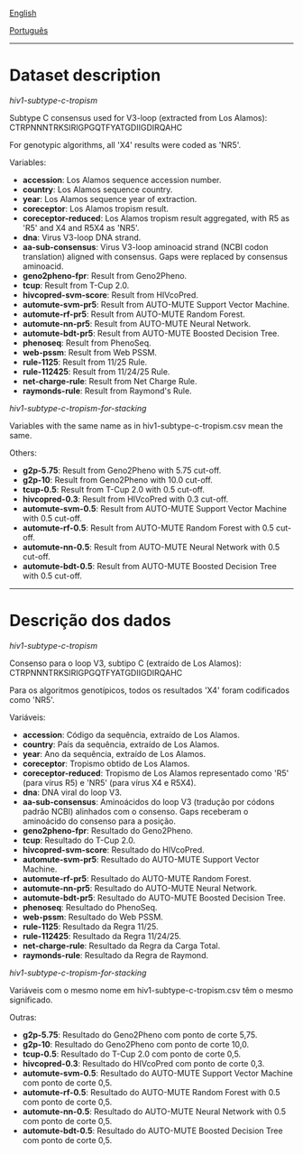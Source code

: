 [English](#dataset-description)

[Português](#descrição-dos-dados)

---


# Dataset description

*hiv1-subtype-c-tropism*

Subtype C consensus used for V3-loop (extracted from Los Alamos): CTRPNNNTRKSIRIGPGQTFYATGDIIGDIRQAHC

For genotypic algorithms, all 'X4' results were coded as 'NR5'.

Variables:
- **accession**: Los Alamos sequence accession number.
- **country**: Los Alamos sequence country.
- **year**: Los Alamos sequence year of extraction.
- **coreceptor**: Los Alamos tropism result.
- **coreceptor-reduced**: Los Alamos tropism result aggregated, with R5 as 'R5' and X4 and R5X4 as 'NR5'.
- **dna**: Virus V3-loop DNA strand.
- **aa-sub-consensus**: Virus V3-loop aminoacid strand (NCBI codon translation) aligned with consensus. Gaps were replaced by consensus aminoacid.
- **geno2pheno-fpr**: Result from Geno2Pheno.
- **tcup**: Result from T-Cup 2.0.
- **hivcopred-svm-score**: Result from HIVcoPred.
- **automute-svm-pr5**: Result from AUTO-MUTE Support Vector Machine.
- **automute-rf-pr5**: Result from AUTO-MUTE Random Forest.
- **automute-nn-pr5**: Result from AUTO-MUTE Neural Network.
- **automute-bdt-pr5**: Result from AUTO-MUTE Boosted Decision Tree.
- **phenoseq**: Result from PhenoSeq.
- **web-pssm**: Result from Web PSSM.
- **rule-1125**: Result from 11/25 Rule.
- **rule-112425**: Result from 11/24/25 Rule.
- **net-charge-rule**: Result from Net Charge Rule.
- **raymonds-rule**: Result from Raymond's Rule. 

*hiv1-subtype-c-tropism-for-stacking*

Variables with the same name as in hiv1-subtype-c-tropism.csv mean the same.

Others:
- **g2p-5.75**: Result from Geno2Pheno with 5.75 cut-off.
- **g2p-10**: Result from Geno2Pheno with 10.0 cut-off.
- **tcup-0.5**: Result from T-Cup 2.0 with 0.5 cut-off.
- **hivcopred-0.3**: Result from HIVcoPred with 0.3 cut-off.
- **automute-svm-0.5**: Result from AUTO-MUTE Support Vector Machine with 0.5 cut-off.
- **automute-rf-0.5**: Result from AUTO-MUTE Random Forest with 0.5 cut-off.
- **automute-nn-0.5**: Result from AUTO-MUTE Neural Network with 0.5 cut-off.
- **automute-bdt-0.5**: Result from AUTO-MUTE Boosted Decision Tree with 0.5 cut-off.


---


# Descrição dos dados

*hiv1-subtype-c-tropism*

Consenso para o loop V3, subtipo C (extraído de Los Alamos): CTRPNNNTRKSIRIGPGQTFYATGDIIGDIRQAHC

Para os algoritmos genotípicos, todos os resultados 'X4' foram codificados como 'NR5'.

Variáveis:
- **accession**: Código da sequência, extraído de Los Alamos.
- **country**: País da sequência, extraído de Los Alamos.
- **year**: Ano da sequência, extraído de Los Alamos.
- **coreceptor**: Tropismo obtido de Los Alamos.
- **coreceptor-reduced**: Tropismo de Los Alamos representado como 'R5' (para vírus R5) e 'NR5' (para vírus X4 e R5X4).
- **dna**: DNA viral do loop V3.
- **aa-sub-consensus**: Aminoácidos do loop V3 (tradução por códons padrão NCBI) alinhados com o consenso. Gaps receberam o aminoácido do consenso para a posição.
- **geno2pheno-fpr**: Resultado do Geno2Pheno.
- **tcup**: Resultado do T-Cup 2.0.
- **hivcopred-svm-score**: Resultado do HIVcoPred.
- **automute-svm-pr5**: Resultado do AUTO-MUTE Support Vector Machine.
- **automute-rf-pr5**: Resultado do AUTO-MUTE Random Forest.
- **automute-nn-pr5**: Resultado do AUTO-MUTE Neural Network.
- **automute-bdt-pr5**: Resultado do AUTO-MUTE Boosted Decision Tree.
- **phenoseq**: Resultado do PhenoSeq.
- **web-pssm**: Resultado do Web PSSM.
- **rule-1125**: Resultado da Regra 11/25.
- **rule-112425**: Resultado da Regra 11/24/25.
- **net-charge-rule**: Resultado da Regra da Carga Total.
- **raymonds-rule**: Resultado da Regra de Raymond. 

*hiv1-subtype-c-tropism-for-stacking*

Variáveis com o mesmo nome em hiv1-subtype-c-tropism.csv têm o mesmo significado.

Outras:
- **g2p-5.75**: Resultado do Geno2Pheno com ponto de corte 5,75.
- **g2p-10**: Resultado do Geno2Pheno com ponto de corte 10,0.
- **tcup-0.5**: Resultado do T-Cup 2.0 com ponto de corte 0,5.
- **hivcopred-0.3**: Resultado do HIVcoPred com ponto de corte 0,3.
- **automute-svm-0.5**: Resultado do AUTO-MUTE Support Vector Machine com ponto de corte 0,5.
- **automute-rf-0.5**: Resultado do AUTO-MUTE Random Forest with 0.5 com ponto de corte 0,5.
- **automute-nn-0.5**: Resultado do AUTO-MUTE Neural Network with 0.5 com ponto de corte 0,5.
- **automute-bdt-0.5**: Resultado do AUTO-MUTE Boosted Decision Tree com ponto de corte 0,5.


